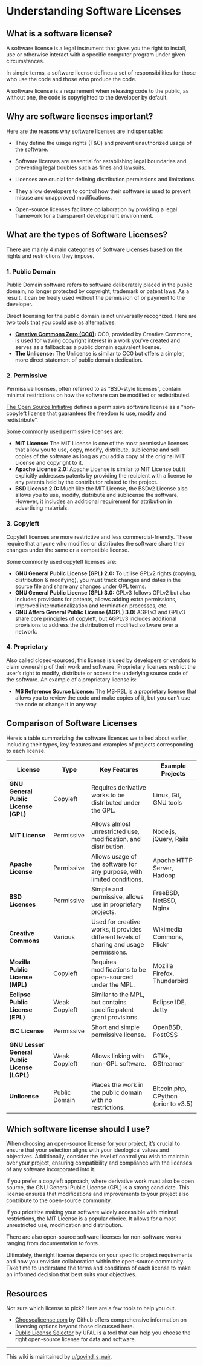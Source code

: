 # Understanding Software Licenses

## What is a software license?
A software license is a legal instrument that gives you the right to install, use or otherwise interact with a specific computer program under given circumstances. 

In simple terms, a software license defines a set of responsibilities for those who use the code and those who produce the code.

A software license is a requirement when releasing code to the public, as without one, the code is copyrighted to the developer by default.

## Why are software licenses important?
Here are the reasons why software licenses are indispensable:

- They define the usage rights (T&C) and prevent unauthorized usage of the software.

- Software licenses are essential for establishing legal boundaries and preventing legal troubles such as fines and lawsuits.

- Licenses are crucial for defining distribution permissions and limitations.

- They allow developers to control how their software is used to prevent misuse and unapproved modifications.

- Open-source licenses facilitate collaboration by providing a legal framework for a transparent development environment. 

## What are the types of Software Licenses? 
There are mainly 4 main categories of Software Licenses based on the rights and restrictions they impose.

### 1. Public Domain
Public Domain software refers to software deliberately placed in the public domain, no longer protected by copyright, trademark or patent laws. As a result, it can be freely used without the permission of or payment to the developer. 

Direct licensing for the public domain is not universally recognized. Here are two tools that you could use as alternatives.  

- **[Creative Commons Zero (CC0)](https://creativecommons.org/public-domain/cc0/):** CC0, provided by Creative Commons, is used for waving copyright interest in a work you've created and serves as a fallback as a public domain equivalent license.
- **The Unlicense:** The Unlicense is similar to CC0 but offers a simpler, more direct statement of public domain dedication. 

### 2. Permissive 
Permissive licenses, often referred to as “BSD-style licenses”, contain minimal restrictions on how the software can be modified or redistributed. 

[The Open Source Initiative](https://opensource.org/) defines a permissive software license as a “non-copyleft license that guarantees the freedom to use, modify and redistribute”. 

Some commonly used permissive licenses are:

- **MIT License:** The MIT License is one of the most permissive licenses that allow you to use, copy, modify, distribute, sublicense and sell copies of the software as long as you add a copy of the original MIT License and copyright to it. 
- **Apache License 2.0:** Apache License is similar to MIT License but it explicitly addresses patents by providing the recipient with a license to any patents held by the contributor related to the project.
- **BSD License 2.0:** Much like the MIT License, the BSDv2 License also allows you to use, modify, distribute and sublicense the software. However, it includes an additional requirement for attribution in advertising materials.


### 3. Copyleft
Copyleft licenses are more restrictive and less commercial-friendly. 
These require that anyone who modifies or distributes the software share their changes under the same or a compatible license.

Some commonly used copyleft licenses are:

- **GNU General Public License (GPL) 2.0:** To utilise GPLv2 rights (copying, distribution & modifying), you must track changes and dates in the source file and share any changes under GPL terms.
- **GNU General Public License (GPL) 3.0:** GPLv3 follows GPLv2 but also includes provisions for patents, allows adding extra permissions, improved internationalization and termination processes, etc.
- **GNU Affero General Public License (AGPL) 3.0:** AGPLv3 and GPLv3 share core principles of copyleft, but AGPLv3 includes additional provisions to address the distribution of modified software over a network.   

### 4. Proprietary
Also called closed-sourced, this license is used by developers or vendors to claim ownership of their work and software. Proprietary licenses restrict the user’s right to modify, distribute or access the underlying source code of the software.
An example of a proprietary license is:

- **MS Reference Source License:** The MS-RSL is a proprietary license that allows you to review the code and make copies of it, but you can’t use the code or change it in any way. 

## Comparison of Software Licenses
Here’s a table summarizing the software licenses we talked about earlier, including their types, key features and examples of projects corresponding to each license.

| License                  | Type                | Key Features                                               | Example Projects                 |
|--------------------------|---------------------|------------------------------------------------------------|----------------------------------|
| **GNU General Public License (GPL)**    | Copyleft           |  Requires derivative works to be distributed under the GPL. | Linux, Git, GNU tools            |
| **MIT License**           | Permissive         |  Allows almost unrestricted use, modification, and distribution. | Node.js, jQuery, Rails           |
| **Apache License**        | Permissive         |  Allows usage of the software for any purpose, with limited conditions. | Apache HTTP Server, Hadoop       |
| **BSD Licenses**          | Permissive         |  Simple and permissive, allows use in proprietary projects.  | FreeBSD, NetBSD, Nginx            |
| **Creative Commons**      | Various            |  Used for creative works, it provides different levels of sharing and usage permissions. | Wikimedia Commons, Flickr        |
| **Mozilla Public License (MPL)**        | Copyleft           |  Requires modifications to be open-sourced under the MPL.    | Mozilla Firefox, Thunderbird    |
| **Eclipse Public License (EPL)**        | Weak Copyleft      |  Similar to the MPL, but contains specific patent grant provisions. | Eclipse IDE, Jetty               |
| **ISC License**           | Permissive         |  Short and simple permissive license.                        | OpenBSD, PostCSS                 |
| **GNU Lesser General Public License (LGPL)** | Weak Copyleft  |  Allows linking with non-GPL software.                     | GTK+, GStreamer                  |
| **Unlicense**             | Public Domain      |  Places the work in the public domain with no restrictions.  | Bitcoin.php, CPython (prior to v3.5) |

## Which software license should I use? 

When choosing an open-source license for your project, it’s crucial to ensure that your selection aligns with your ideological values and objectives. Additionally, consider the level of control you wish to maintain over your project, ensuring compatibility and compliance with the licenses of any software incorporated into it.

If you prefer a copyleft approach, where derivative work must also be open source, the GNU General Public License (GPL) is a strong candidate. This license ensures that modifications and improvements to your project also contribute to the open-source community. 

If you prioritize making your software widely accessible with minimal restrictions, the MIT License is a popular choice. It allows for almost unrestricted use, modification and distribution.

There are also open-source software licenses for non-software works ranging from documentation to fonts.

Ultimately, the right license depends on your specific project requirements and how you envision collaboration within the open-source community. Take time to understand the terms and conditions of each license to make an informed decision that best suits your objectives.


## Resources
Not sure which license to pick? Here are a few tools to help you out.

- [Choosealicense.com](https://choosealicense.com/) by Github offers comprehensive information on licensing options beyond those discussed here. 
- [Public License Selector](https://ufal.github.io/public-license-selector/) by ÚFAL is a tool that can help you choose the right open-source license for data and software.

---

This wiki is maintained by [u/govind_s_nair](https://www.reddit.com/user/govind_s_nair).
